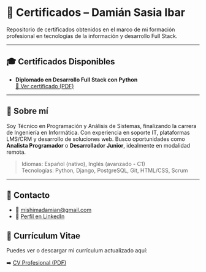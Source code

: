 # 📄 Certificados – Damián Sasia Ibar

Repositorio de certificados obtenidos en el marco de mi formación profesional en tecnologías de la información y desarrollo Full Stack.

---

## 🎓 Certificados Disponibles

- **Diplomado en Desarrollo Full Stack con Python**  
  [📎 Ver certificado (PDF)](./Certificado_Diplomado_Python_FullStack.pdf)

---

## 💼 Sobre mí

Soy Técnico en Programación y Análisis de Sistemas, finalizando la carrera de Ingeniería en Informática. Con experiencia en soporte IT, plataformas LMS/CRM y desarrollo de soluciones web. Busco oportunidades como **Analista Programador** o **Desarrollador Junior**, idealmente en modalidad remota.

> Idiomas: Español (nativo), Inglés (avanzado - C1)  
> Tecnologías: Python, Django, PostgreSQL, Git, HTML/CSS, Scrum

---

## 🔗 Contacto

- 📧 mishimadamian@gmail.com  
- 💼 [Perfil en LinkedIn ](https://www.linkedin.com/in/damián-sasia/)  

## 📄 Currículum Vitae

Puedes ver o descargar mi currículum actualizado aquí:

➡️ [CV Profesional (PDF)](./CV_Damian_Sasia_Ibar_2025.pdf)
